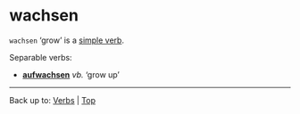 # wachsen

`wachsen` ‘grow’ is a [simple verb](../../simpleVerbs.md).

Separable verbs:
- **[aufwachsen](../../a/au/aufwachsen.md)** *vb.* ‘grow up’

----

Back up to: [Verbs](../../index.md) | [Top](../../../index.md)
